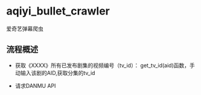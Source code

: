 # aqiyi_bullet_crawler
爱奇艺弹幕爬虫

## 流程概述

- 获取《XXXX》所有已发布剧集的视频编号（tv_id）：
get_tv_id(aid)函数，手动输入该剧的AID,获取分集的tv_id

- 请求DANMU API

